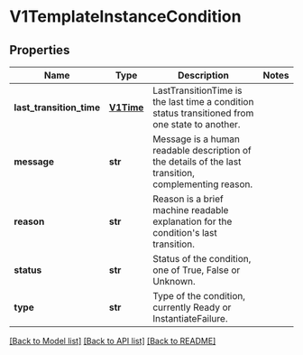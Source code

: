 # V1TemplateInstanceCondition

## Properties
Name | Type | Description | Notes
------------ | ------------- | ------------- | -------------
**last_transition_time** | [**V1Time**](V1Time.md) | LastTransitionTime is the last time a condition status transitioned from one state to another. | 
**message** | **str** | Message is a human readable description of the details of the last transition, complementing reason. | 
**reason** | **str** | Reason is a brief machine readable explanation for the condition&#39;s last transition. | 
**status** | **str** | Status of the condition, one of True, False or Unknown. | 
**type** | **str** | Type of the condition, currently Ready or InstantiateFailure. | 

[[Back to Model list]](../README.md#documentation-for-models) [[Back to API list]](../README.md#documentation-for-api-endpoints) [[Back to README]](../README.md)


